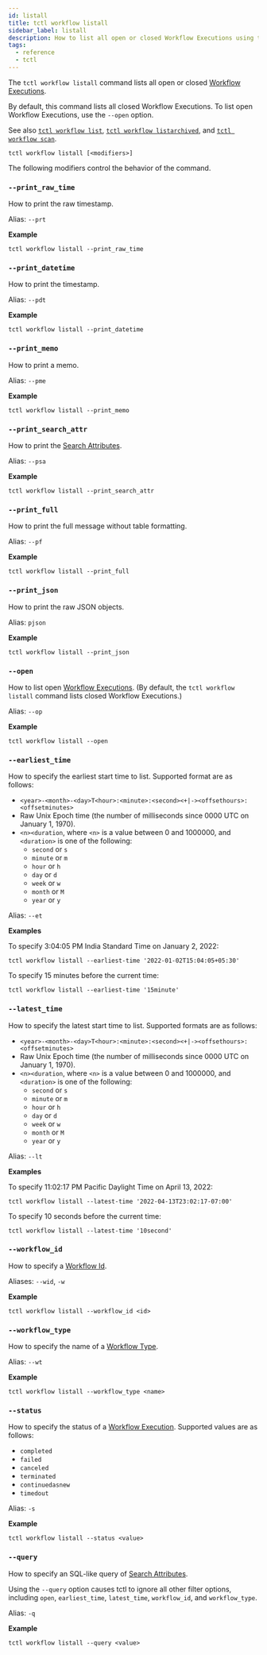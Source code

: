 ```yaml
---
id: listall
title: tctl workflow listall
sidebar_label: listall
description: How to list all open or closed Workflow Executions using tctl.
tags:
  - reference
  - tctl
---
```


The `tctl workflow listall` command lists all open or closed [Workflow Executions](/docs/content/what-is-a-workflow-execution).

By default, this command lists all closed Workflow Executions.
To list open Workflow Executions, use the `--open` option.

See also [`tctl workflow list`](./list.md), [`tctl workflow listarchived`](./listarchived.md), and [`tctl workflow scan`](./scan.md).

`tctl workflow listall [<modifiers>]`

The following modifiers control the behavior of the command.

### `--print_raw_time`

How to print the raw timestamp.

Alias: `--prt`

**Example**

```
tctl workflow listall --print_raw_time
```

### `--print_datetime`

How to print the timestamp.

Alias: `--pdt`

**Example**

```
tctl workflow listall --print_datetime
```

### `--print_memo`

How to print a memo.

Alias: `--pme`

**Example**

```
tctl workflow listall --print_memo
```

### `--print_search_attr`

How to print the [Search Attributes](/docs/content/what-is-a-search-attribute).

Alias: `--psa`

**Example**

```
tctl workflow listall --print_search_attr
```

### `--print_full`

How to print the full message without table formatting.

Alias: `--pf`

**Example**

```
tctl workflow listall --print_full
```

### `--print_json`

How to print the raw JSON objects.

Alias: `pjson`

**Example**

```
tctl workflow listall --print_json
```

### `--open`

How to list open [Workflow Executions](/docs/content/what-is-a-workflow-execution).
(By default, the `tctl workflow listall` command lists closed Workflow Executions.)

Alias: `--op`

**Example**

```
tctl workflow listall --open
```

### `--earliest_time`

How to specify the earliest start time to list. Supported format are as follows:

- `<year>-<month>-<day>T<hour>:<minute>:<second><+|-><offsethours>:<offsetminutes>`
- Raw Unix Epoch time (the number of milliseconds since 0000 UTC on January 1, 1970).
- `<n><duration`, where `<n>` is a value between 0 and 1000000, and `<duration>` is one of the following:
  - `second` or `s`
  - `minute` or `m`
  - `hour` or `h`
  - `day` or `d`
  - `week` or `w`
  - `month` or `M`
  - `year` or `y`

Alias: `--et`

**Examples**

To specify 3:04:05 PM India Standard Time on January 2, 2022:

```
tctl workflow listall --earliest-time '2022-01-02T15:04:05+05:30'
```

To specify 15 minutes before the current time:

```
tctl workflow listall --earliest-time '15minute'
```

### `--latest_time`

How to specify the latest start time to list. Supported formats are as follows:

- `<year>-<month>-<day>T<hour>:<minute>:<second><+|-><offsethours>:<offsetminutes>`
- Raw Unix Epoch time (the number of milliseconds since 0000 UTC on January 1, 1970).
- `<n><duration`, where `<n>` is a value between 0 and 1000000, and `<duration>` is one of the following:
  - `second` or `s`
  - `minute` or `m`
  - `hour` or `h`
  - `day` or `d`
  - `week` or `w`
  - `month` or `M`
  - `year` or `y`

Alias: `--lt`

**Examples**

To specify 11:02:17 PM Pacific Daylight Time on April 13, 2022:

```
tctl workflow listall --latest-time '2022-04-13T23:02:17-07:00'
```

To specify 10 seconds before the current time:

```
tctl workflow listall --latest-time '10second'
```

### `--workflow_id`

How to specify a [Workflow Id](/docs/content/what-is-a-workflow-id).

Aliases: `--wid`, `-w`

**Example**

```
tctl workflow listall --workflow_id <id>
```

### `--workflow_type`

How to specify the name of a [Workflow Type](/docs/content/what-is-a-workflow-type).

Alias: `--wt`

**Example**

```
tctl workflow listall --workflow_type <name>
```

### `--status`

How to specify the status of a [Workflow Execution](/docs/content/what-is-a-workflow-execution).
Supported values are as follows:

- `completed`
- `failed`
- `canceled`
- `terminated`
- `continuedasnew`
- `timedout`

Alias: `-s`

**Example**

```
tctl workflow listall --status <value>
```

### `--query`

How to specify an SQL-like query of [Search Attributes](/docs/content/what-is-a-search-attribute).

Using the `--query` option causes tctl to ignore all other filter options, including `open`, `earliest_time`, `latest_time`, `workflow_id`, and `workflow_type`.

Alias: `-q`

**Example**

```
tctl workflow listall --query <value>
```
